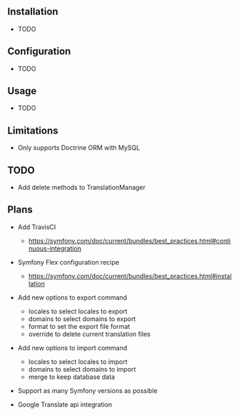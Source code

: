## Installation

- TODO

## Configuration

- TODO

## Usage

- TODO

## Limitations

- Only supports Doctrine ORM with MySQL

## TODO

- Add delete methods to TranslationManager

## Plans

- Add TravisCI
  - https://symfony.com/doc/current/bundles/best_practices.html#continuous-integration

- Symfony Flex configuration recipe
  - https://symfony.com/doc/current/bundles/best_practices.html#installation

- Add new options to export command
  - locales to select locales to export
  - domains to select domains to export
  - format to set the export file format
  - override to delete current translation files

- Add new options to import command
  - locales to select locales to import
  - domains to select domains to import
  - merge to keep database data

- Support as many Symfony versions as possible

- Google Translate api integration
